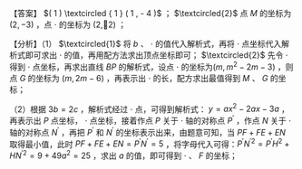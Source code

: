 【答案】 $( 1 ) \textcircled { 1 } ( 1 , - 4 )$ ； $\textcircled{2}$ 点 $M$ 的坐标为 $( 2 , - 3 )$ ，点 $\cdot$ 的坐标为 (2,2) ；

【分析】（1） $\textcircled{1}$ 将 $b$ 、 $\cdot$ 的值代入解析式，再将 $\cdot$ 点坐标代入解析式即可求出 $\cdot$ 的值，再用配方法求出顶点坐标即可； $\textcircled{2}$ 先令 $\cdot$ 得到 $\cdot$ 点坐标，再求出直线 $B P$ 的解析式，设点 $\cdot$ 的坐标为$\left( m , m ^ { 2 } - 2 m - 3 \right)$ ，则点 $G$ 的坐标为 $( m , 2 m - 6 )$ ，再表示出 $\cdot$ 的长，配方求出最值得到 $M$ 、 $G$ 的坐标；

（2）根据 $3 b = 2 c$ ，解析式经过 $\cdot$ 点，可得到解析式： $y = a x ^ { 2 } - 2 a x - 3 a$ ，再表示出 $P$ 点坐标， $\cdot$ 点坐标，接着作点 $P$ 关于 $\cdot$ 轴的对称点 $P ^ { \prime }$ ，作点 $N$ 关于 $\cdot$ 轴的对称点 $N ^ { \prime }$ ，再把 $P ^ { \prime }$ 和 $N ^ { \prime }$ 的坐标表示出来，由题意可知，当 $P F + F E + E N$ 取得最小值，此时 $P F + F E + E N = P ^ { \prime } N ^ { \prime } = 5$ ，将字母代入可得：$P ^ { \prime } N ^ { \prime 2 } = P ^ { \prime } H ^ { 2 } + H N ^ { \prime 2 } = 9 + 4 9 a ^ { 2 } = 2 5$ ，求出 $a$ 的值，即可得到 $\cdot$ 、 $F$ 的坐标；
